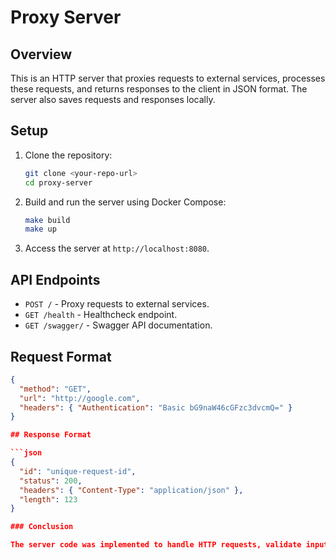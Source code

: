 # Proxy Server

## Overview

This is an HTTP server that proxies requests to external services, processes these requests, and returns responses to the client in JSON format. The server also saves requests and responses locally.

## Setup

1. Clone the repository:
    ```sh
    git clone <your-repo-url>
    cd proxy-server
    ```

2. Build and run the server using Docker Compose:
    ```sh
    make build
    make up
    ```

3. Access the server at `http://localhost:8080`.

## API Endpoints

- `POST /` - Proxy requests to external services.
- `GET /health` - Healthcheck endpoint.
- `GET /swagger/` - Swagger API documentation.

## Request Format

```json
{
  "method": "GET",
  "url": "http://google.com",
  "headers": { "Authentication": "Basic bG9naW46cGFzc3dvcmQ=" }
}

## Response Format

```json
{
  "id": "unique-request-id",
  "status": 200,
  "headers": { "Content-Type": "application/json" },
  "length": 123
}

### Conclusion

The server code was implemented to handle HTTP requests, validate inputs, and return JSON responses with unique request IDs. Local storage was achieved using sync.Map, and a healthcheck endpoint was added. Additionally, we used the swaggo/swag package for Swagger documentation and containerized the application for deployment on Render.# proxy-server
